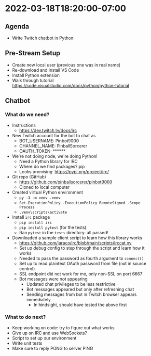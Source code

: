 # 2022-03-18T18:20:00-07:00

## Agenda

* Write Twitch chatbot in Python

## Pre-Stream Setup

* Create new local user (previous one was in real name)
* Re-download and install VS Code
* Install Python extension
* Walk through tutorial https://code.visualstudio.com/docs/python/python-tutorial

## Chatbot

### What do we need?

* Instructions
  * https://dev.twitch.tv/docs/irc
* New Twitch account for the bot to chat as
  * BOT_USERNAME: Pinbot9000
  * CHANNEL_NAME: PinballSorcerer
  * OAUTH_TOKEN: ******
* We're not doing node, we're doing Python!
  * Need a Python library for IRC
  * Where do we find packages? pip
  * Looks promising: https://pypi.org/project/irc/
* Git repo (GitHub)
  * https://github.com/pinballsorcerer/pinbot9000
  * Cloned to local computer
* Created virtual Python environment
  * `py -3 -m venv .venv`
  * `Set-ExecutionPolicy -ExecutionPolicy RemoteSigned -Scope Process`
  * `.venv\scripts\activate`
* Install `irc` package
  * `pip install irc`
  * `pip install pytest` (for the tests)
  * Ran `pytest` in the `tests` directory: all passed!
* Downloaded a sample client script to learn how this library works
  * https://github.com/jaraco/irc/blob/main/scripts/irccat.py
  * Set up debug config to step through the script and learn how it works
  * Needed to pass the password as fourth argument to `connect()`
  * Set up to read plaintext OAuth password from file (not in source control)
  * SSL endpoint did not work for me, only non-SSL on port 6667
  * Bot messages were not appearing
    * Updated chat privileges to be less restrictive
    * Bot messages appeared but only after refreshing chat
    * Sending messages from bot in Twitch browser appears immediately
      * In hindsight, should have tested the above first

### What to do next?

* Keep working on code: try to figure out what works
* Give up on IRC and use WebSockets?
* Script to set up our environment
* Write unit tests
* Make sure to reply PONG to server PING

